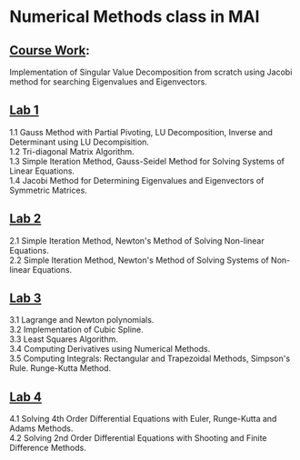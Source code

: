# Numerical Methods class in MAI

## [Course Work](https://github.com/vladiq/MAI-Numerical-Methods-class/blob/main/course_work/svd.py):
Implementation of Singular Value Decomposition from scratch using Jacobi method for searching Eigenvalues and Eigenvectors.

## [Lab 1](https://github.com/vladiq/MAI-Numerical-Methods-class/blob/main/lab_1/lab_1.py)
1.1 Gauss Method with Partial Pivoting, LU Decomposition, Inverse and Determinant using LU Decompisition.  
1.2 Tri-diagonal Matrix Algorithm.  
1.3 Simple Iteration Method, Gauss-Seidel Method for Solving Systems of Linear Equations.  
1.4 Jacobi Method for Determining Eigenvalues and Eigenvectors of Symmetric Matrices.

## [Lab 2](https://github.com/vladiq/MAI-Numerical-Methods-class/blob/main/lab_2/lab_2.ipynb)
2.1 Simple Iteration Method, Newton's Method of Solving Non-linear Equations.  
2.2 Simple Iteration Method, Newton's Method of Solving Systems of Non-linear Equations.

## [Lab 3](https://github.com/vladiq/MAI-Numerical-Methods-class/blob/main/lab_3/lab_3.ipynb)
3.1 Lagrange and Newton polynomials.  
3.2 Implementation of Cubic Spline.  
3.3 Least Squares Algorithm.  
3.4 Computing Derivatives using Numerical Methods.  
3.5 Computing Integrals: Rectangular and Trapezoidal Methods, Simpson's Rule. Runge-Kutta Method.

## [Lab 4](https://github.com/vladiq/MAI-Numerical-Methods-class/blob/main/lab_4/lab_4.ipynb)
4.1 Solving 4th Order Differential Equations with Euler, Runge-Kutta and Adams Methods.  
4.2 Solving 2nd Order Differential Equations with Shooting and Finite Difference Methods.
